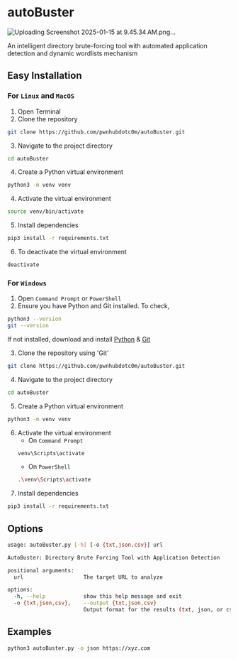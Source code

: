 # autoBuster
![Uploading Screenshot 2025-01-15 at 9.45.34 AM.png…]()

An intelligent directory brute-forcing tool with automated application detection and dynamic wordlists mechanism

## Easy Installation

### For `Linux` and `MacOS`
1. Open Terminal
2. Clone the repository

```bash
git clone https://github.com/pwnhubdotc0m/autoBuster.git
```

3. Navigate to the project directory

```bash
cd autoBuster
```
4. Create a Python virtual environment

```bash
python3 -m venv venv
```

4. Activate the virtual environment

```bash
source venv/bin/activate
```
5. Install dependencies

```bash
pip3 install -r requirements.txt
```

6. To deactivate the virtual environment

```bash
deactivate
```
### For `Windows`
1. Open `Command Prompt` or `PowerShell`
2. Ensure you have Python and Git installed. To check,
   
```bash
python3 --version
git --version
```
If not installed, download and install [Python](https://www.python.org/) & [Git](https://git-scm.com/)

3. Clone the repository using 'Git'

```bash
git clone https://github.com/pwnhubdotc0m/autoBuster.git
```
4. Navigate to the project directory

```bash
cd autoBuster
```
5. Create a Python virtual environment

```bash
python3 -m venv venv
```

6. Activate the virtual environment
   - On `Command Prompt`
   ```bash
   venv\Scripts\activate
   ```
   - On `PowerShell`
   ```bash
   .\venv\Scripts\activate
   ```
7. Install dependencies

```bash
pip3 install -r requirements.txt
```
## Options
```bash
usage: autoBuster.py [-h] [-o {txt,json,csv}] url

AutoBuster: Directory Brute Forcing Tool with Application Detection

positional arguments:
  url                   The target URL to analyze

options:
  -h, --help            show this help message and exit
  -o {txt,json,csv},    --output {txt,json,csv}
                        Output format for the results (txt, json, or csv)
```

## Examples
```bash
python3 autoBuster.py -o json https://xyz.com
```
